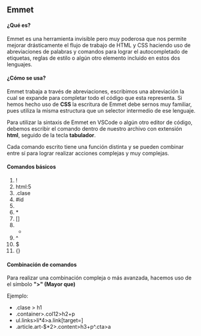 ## Emmet

#### ¿Qué es?

Emmet es una herramienta invisible pero muy poderosa que nos permite mejorar drásticamente el flujo de trabajo de HTML y CSS haciendo uso de abreviaciones de palabras y comandos para lograr el autocompletado de etiquetas, reglas de estilo o algún otro elemento incluido en estos dos lenguajes.

#### ¿Cómo se usa?

Emmet trabaja a través de abreviaciones, escribimos una abreviación la cual se expande para completar todo el código que esta representa. Si hemos hecho uso de **CSS** la escritura de Emmet debe sernos muy familiar, pues utiliza la misma estructura que un selector intermedio de ese lenguaje.

Para utilizar la sintaxis de Emmet en VSCode o algún otro editor de código, debemos escribir el comando dentro de nuestro archivo con extensión **html**, seguido de la tecla **tabulador**.

Cada comando escrito tiene una función distinta y se pueden combinar entre sí para lograr realizar acciones complejas y muy complejas.

#### Comandos básicos

1. !
2. html:5
3. .clase
4. #id
5. <etiqueta>
6. <abreviatura> * <cantidad de veces a implementar>
7. <etiqueta>[<atributo de la etiqueta>]
8. +
9. ^
10. $
11. <etiqueta>{<contenido que va dentro de la etiqueta>}

#### Combinación de comandos

Para realizar una combinación compleja o más avanzada, hacemos uso de el símbolo **">" (Mayor que)** 

Ejemplo:

- .clase > h1
- .container>.col12>h2+p
- ul.links>li*4>a.link[target=]
- .article.art-$*2>.content>h3+p^.cta>a